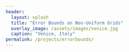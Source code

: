 ```yaml
---
header:
  layout: splash
  title: "Error Bounds on Non-Uniform Grids"
  overlay_image: /assets/images/venice.jpg
  caption: "Venice, Italy"
permalink: /projects/errorbounds/
---
```

